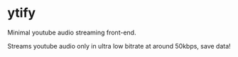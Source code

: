 # ytify
Minimal youtube audio streaming front-end.

Streams youtube audio only in ultra low bitrate at around 50kbps, save data!

